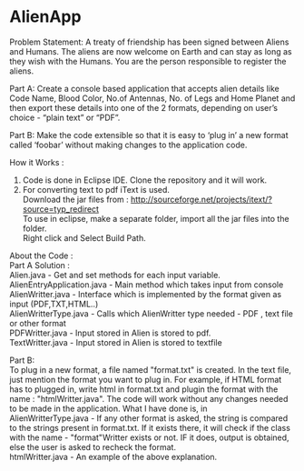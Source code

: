 # AlienApp
Problem Statement: 
A treaty of friendship has been signed between Aliens and Humans. The aliens are now welcome on Earth and can stay as long as they wish with the Humans. You are the person responsible to register the aliens.

Part A: Create a console based application that accepts alien details like Code Name, Blood Color, No.of Antennas, No. of Legs and Home Planet and then export these details into one of the 2 formats, depending on user’s choice - “plain text” or “PDF”.

Part B: Make the code extensible so that it is easy to ‘plug in’ a new format called ‘foobar’ without making changes to the application code.

How it Works :																																																									
1. Code is done in Eclipse IDE. Clone the repository and it will work.																													
2. For converting text to pdf iText is used. 																																										
Download the jar files from : http://sourceforge.net/projects/itext/?source=typ_redirect																				
To use in eclipse, make a separate folder, import all the jar files into the folder.																						
Right click and Select Build Path.																																															

About the Code :						                                                                                                  
Part A Solution :                                                                                                     
Alien.java - Get and set methods for each input variable.																																		
AlienEntryApplication.java - Main method which takes input from console																											
AlienWritter.java - Interface which is implemented by the format given as input (PDF,TXT,HTML..)														
AlienWritterType.java - Calls which AlienWritter type needed - PDF , text file or other format															
PDFWritter.java - Input stored in Alien is stored to pdf.																																		
TextWritter.java - Input stored in Alien is stored to textfile																														

Part B:                                                                                                                       
To plug in a new format, a file named "format.txt" is created. In the text file, just mention the format you want to plug in.
For example, if HTML format has to plugged in, write html in format.txt and plugin the format with the name : "htmlWritter.java". The code will work without any changes needed to be made in the application. What I have done is, in                                   
AlienWritterType.java - If any other format is asked, the string is compared to the strings present in format.txt. If it exists there, it will check if the class with the name - "format"Writter exists or not. IF it does, output is obtained, else the user is asked to recheck the format.                                                                                                      
htmlWritter.java - An example of the above explanation.
